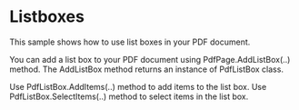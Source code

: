 # Listboxes
This sample shows how to use list boxes in your PDF document.

You can add a list box to your PDF document using PdfPage.AddListBox(..) method. The AddListBox method returns an instance of PdfListBox class.

Use PdfListBox.AddItems(..) method to add items to the list box. Use PdfListBox.SelectItems(..) method to select items in the list box.